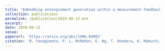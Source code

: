 ```yaml
---
title: "Embedding entanglement generation within a measurement-feedback coherent Ising machine"
collection: publications
permalink: /publication/2019-06-12-ent
excerpt: ''
date: 2019-06-12
venue: 
paperurl: 'https://arxiv.org/abs/1906.04902'
citation: 'R. Yanagimoto, P. L. McMahon, E. Ng, T. Onodera, H. Mabuchi, arXiv:1906.04902.'
---
```

